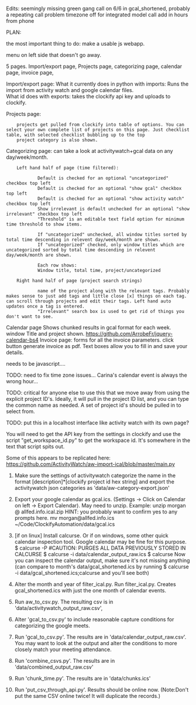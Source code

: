 Edits:
seemingly missing green gang call on 6/6 in gcal_shortened, probably a repeating call problem
timezone off for integrated model call
add in hours from phone


PLAN:

the most important thing to do: make a usable js webapp.

menu on left side that doesn't go away.

5 pages. Import/export page, Projects page, categorizing page, calendar page, invoice page, 

Import/export page:
        What it currently does in python with imports: Runs the import from activity watch and google calendar files.  
        What id does with exports: takes the clockify api key and uploads to clockify.

Projects page:

        projects get pulled from clockify into table of options. You can select your own complete list of projects on this page. Just checklist table, with selected checklist bubbling up to the top
        project category is also shown.

Categorizing page:
        can take a look at activitywatch+gcal data on any day/week/month.

        Left hand half of page (time filtered):

                Default is checked for an optional "uncategorized" checkbox top left
                Default is checked for an optional "show gcal" checkbox top left
                Default is checked for an optional "show activity watch" checkbox top left
                Show irrelevant is default unchecked for an optional "show irrelevant" checkbox top left
                "Threshold" is an editable text field option for minimum time threshold to show items.

                If "uncategorized" unchecked, all window titles sorted by total time descending in relevent day/week/month are shown.
                If "uncategorized" checked, only window titles which are uncategorized sorted by total time descending in relevent day/week/month are shown.

                Each row shows:
                Window title, total time, project/uncategorized

        Right hand half of page (project search strings)

                name of the project along with the relevant tags. Probably makes sense to just add tags and little close [x] things on each tag. can scroll through projects and edit their tags. Left hand auto updates once a tag is entered.
                "Irrelevant" search box is used to get rid of things you don't want to see.

Calendar page
        Shows chunked results in gcal format for each week. window Title and project shown.
        https://github.com/ArrobeFr/jquery-calendar-bs4
Invoice page:
        forms for all the invoice parameters.
        click button generate invoice as pdf. Text boxes allow you to fill in and save your details.

needs to be javascript....


TODO: need to fix time zone issues... Carina's calendar event is always the wrong hour...

TODO: critical for anyone else to use this that we move away from using the explicit project ID's. Ideally, it will pull in the project ID list, and you can type the common name as needed. A set of project id's should be pulled in to select from.

TODO: put this in a localhost interface like activity watch with its own page?

You will need to get the API key from the settings in clockify and use the script "get_workspace_id.py" to get the workspace id. It's somewhere in the text that script spits out.

Some of this appears to be replicated here:
https://github.com/ActivityWatch/aw-import-ical/blob/master/main.py

1. Make sure the settings of activitywatch categorize the name in the format [description]\*[clockify project id hex string] and export the activitywatch json categories as 'data/aw-category-export.json'
2. Export your google calendar as gcal.ics. (Settings -> Click on Calendar on left -> Export Calendar). May need to unzip. Example: 
        unzip morgan @ allfed.info.ical.zip
        HINT: you probably want to confirm yes to any prompts here.
        mv morgan\@allfed.info.ics ~/Code/ClockifyAutomation/data/gcal.ics
3. [if on linux] Install calcurse. Or if on windows, some other quick calendar inspection tool. Google calendar may be fine for this purpose.
        $ calcurse -P #CAUTION: PURGES ALL DATA PREVIOUSLY STORED IN CALCURSE
        $ calcurse -i data/calendar_output_raw.ics 
        $ calcurse
        Now you can inspect the calendar output, make sure it's not missing anything (can compare to month's data/gcal_shortened.ics by running 
        $ calcurse -i data/gcal_shortened.ics;calcurse
        and you'll see both)



2. Alter the month and year of filter_ical.py. Run filter_ical.py. Creates gcal_shortened.ics with just the one month of calendar events.
3. Run aw_to_csv.py. The resulting csv is in 'data/activitywatch_output_raw.csv', 
5. Alter 'gcal_to_csv.py' to include reasonable capture conditions for categorizing the google meets.
6. Run 'gcal_to_csv.py'. The results are in 'data/calendar_output_raw.csv'. You may want to look at the output and alter the conditions to more closely match your meeting attendance.
7. Run 'combine_csvs.py'. The results are in 'data/combined_output_raw.csv'
8. Run 'chunk_time.py'. The results are in 'data/chunks.ics' 
9. Run 'put_csv_through_api.py'. Results should be online now. (Note:Don't put the same CSV online twice! It will duplicate the records.)  